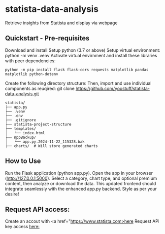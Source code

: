 # statista-data-analysis
Retrieve insights from Statista and display via webpage

## Quickstart - Pre-requisites

Download and install Setup python (3.7 or above)
Setup virtual environment: python -m venv .venv
Activate virtual envirnment and install these libraries with peer dependencies:

```pip
python -m pip install flask flask-cors requests matplotlib pandas matplotlib python-dotenv 
```

Create the following directory structure:
Then, import and use individual components as reuqired: 
git clone https://github.com/yoostuff/statista-data-analysis.git

```pip
statista/
├── app.py
├── .venv
├── .env
├── .gitignore
├── statista-project-structure
├── templates/
│   └── index.html
├── nppBackup/
│   └── app.py.2024-11-22_115328.bak
├── charts/  # Will store generated charts

```

## How to Use

Run the Flask application (python app.py).
Open the app in your browser (http://127.0.0.1:5000).
Select a category, chart type, and optional premium content, then analyze or download the data.
This updated frontend should integrate seamlessly with the enhanced app.py backend. Style as per your desire!

## Request API access:

Create an accout with <a href="https://www.statista.com>here</a>
Request API key access <a href="https://www.statista.com/1/request/custom-solution/1/form/corporate">here:</a> 
